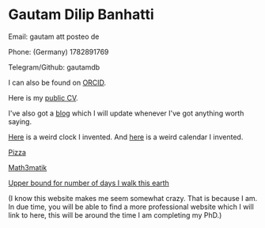 # Gautam Dilip Banhatti

Email: gautam att posteo de

Phone: (Germany) 1782891769

Telegram/Github: gautamdb

I can also be found on [ORCID](https://orcid.org/0000-0002-8668-310X).

Here is my [public CV](docs/publicCV.pdf).

I've also got a [blog](blog) which I will update whenever I've got anything worth saying.

[Here](timekeeping/watchface.html) is a weird clock I invented. And [here](timekeeping/Kalender-Jahr-3.pdf) is a weird calendar I invented.

[Pizza](images/pizza.png)

[Math3matik](math3matik)

[Upper bound for number of days I walk this earth](https://www.wolframalpha.com/input?i=%28number+of+days+until+17.12.2113%29%2F%281+day%29)

(I know this website makes me seem somewhat crazy. That is because I am. In due time, you will be able to find a more professional website which I will link to here, this will be around the time I am completing my PhD.)
